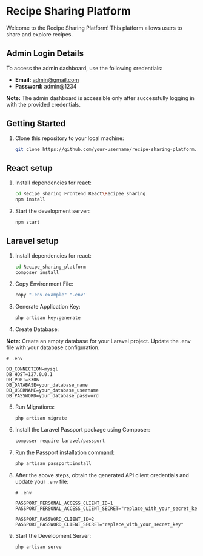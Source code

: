# Recipe Sharing Platform

Welcome to the Recipe Sharing Platform! This platform allows users to share and explore recipes.

## Admin Login Details

To access the admin dashboard, use the following credentials:

- **Email:** admin@gmail.com
- **Password:** admin@1234

**Note:** The admin dashboard is accessible only after successfully logging in with the provided credentials.

## Getting Started

1. Clone this repository to your local machine:

   ```bash
   git clone https://github.com/your-username/recipe-sharing-platform.git
   ```

## React setup

1. Install dependencies for react:
   
   ```bash
   cd Recipe_sharing Frontend_React\Recipee_sharing
   npm install
   ```

2. Start the development server:
   
   ```bash
   npm start
   ```

## Laravel setup  

1. Install dependencies for react:
   
   ```bash
   cd Recipe_sharing_platform
   composer install
   ```

2. Copy Environment File:
   
   ```bash
   copy ".env.example" ".env"
   ```

3. Generate Application Key:
   
   ```bash
   php artisan key:generate
   ```

4. Create Database:

**Note:** Create an empty database for your Laravel project. Update the .env file with your database configuration.

   ```dotenv
   # .env

   DB_CONNECTION=mysql
   DB_HOST=127.0.0.1
   DB_PORT=3306
   DB_DATABASE=your_database_name
   DB_USERNAME=your_database_username
   DB_PASSWORD=your_database_password
   ```

5. Run Migrations:

   ```bash
   php artisan migrate
   ```

6. Install the Laravel Passport package using Composer:

    ```bash
    composer require laravel/passport
    ```

7. Run the Passport installation command:

    ```bash
    php artisan passport:install
    ```

8. After the above steps, obtain the generated API client credentials and update your `.env` file:

    ```dotenv
    # .env

    PASSPORT_PERSONAL_ACCESS_CLIENT_ID=1
    PASSPORT_PERSONAL_ACCESS_CLIENT_SECRET="replace_with_your_secret_key"

    PASSPORT_PASSWORD_CLIENT_ID=2
    PASSPORT_PASSWORD_CLIENT_SECRET="replace_with_your_secret_key"
    ```    

9. Start the Development Server:   

   ```bash
   php artisan serve
   ```
  
